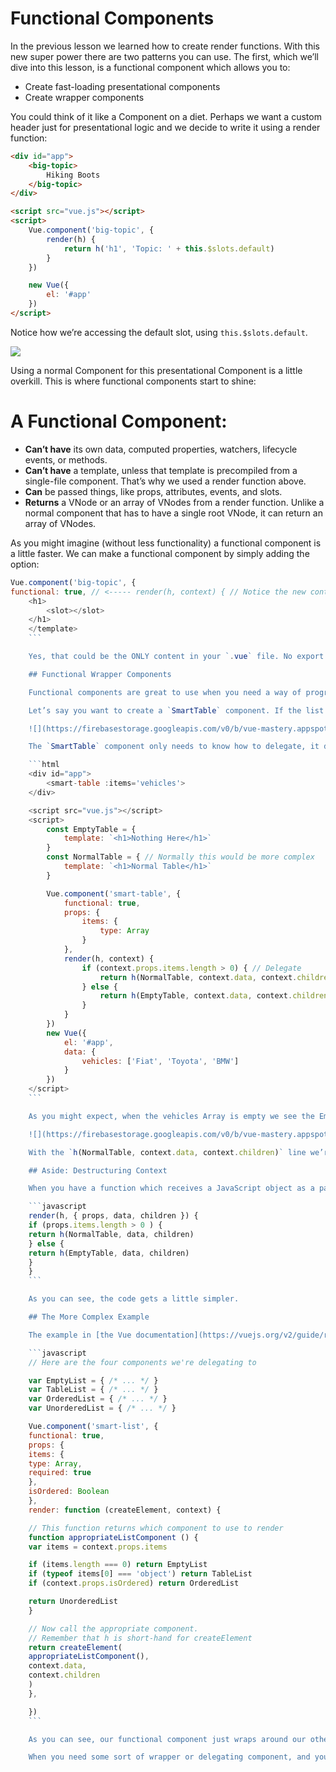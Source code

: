 # Functional Components

In the previous lesson we learned how to create render functions. With this new super power there are two patterns you can use. The first, which we’ll dive into this lesson, is a functional component which allows you to:

* Create fast-loading presentational components
* Create wrapper components

You could think of it like a Component on a diet. Perhaps we want a custom header just for presentational logic and we decide to write it using a render function:

```html
<div id="app">
    <big-topic>
        Hiking Boots
    </big-topic>
</div>

<script src="vue.js"></script>
<script>
    Vue.component('big-topic', {
        render(h) {
            return h('h1', 'Topic: ' + this.$slots.default)
        }
    })

    new Vue({
        el: '#app'
    })
</script>
```

Notice how we’re accessing the default slot, using `this.$slots.default`.

![](https://firebasestorage.googleapis.com/v0/b/vue-mastery.appspot.com/o/flamelink%2Fmedia%2F1578371456067_0.png?alt=media&token=6cfb60b9-fe7c-4bdb-98dd-0b69e4463753)

Using a normal Component for this presentational Component is a little overkill. This is where functional components start to shine:

# A Functional Component:

* **Can’t have** its own data, computed properties, watchers, lifecycle events, or methods.
* **Can’t have** a template, unless that template is precompiled from a single-file component. That’s why we used a render function above.
* **Can** be passed things, like props, attributes, events, and slots.
* **Returns** a VNode or an array of VNodes from a render function. Unlike a normal component that has to have a single root VNode, it can return an array of VNodes.

As you might imagine (without less functionality) a functional component is a little faster. We can make a functional component by simply adding the option:

```javascript
Vue.component('big-topic', {
functional: true, // <----- render(h, context) { // Notice the new context parameter return h('h1', context.slots().default) } }) ``` Notice how we now use the `context` parameter to access slots? This `context` argument is how we get access to to things like props, children, data, parent, listeners, and slots inside a functional component since we no longer can use `this`. The official Vue documentation [goes into more detail](https://vuejs.org/v2/guide/render-function.html#Functional-Components). If we’re using Vue’s single file components we can declare a functional components at the template level. Here is the above example as a single file component: ```html <template functional>
    <h1>
        <slot></slot>
    </h1>
    </template>
    ```

    Yes, that could be the ONLY content in your `.vue` file. No export default, no props, no data, no methods, and it will just render out the template. This is great for **presentational templates**.

    ## Functional Wrapper Components

    Functional components are great to use when you need a way of programmatically delegating to a specific component. The Vue.js documentation has a great example I’d like to walk you through, simplified first.

    Let’s say you want to create a `SmartTable` component. If the list passed in is Empty render using one component, but if it’s not Empty use another component.

    ![](https://firebasestorage.googleapis.com/v0/b/vue-mastery.appspot.com/o/flamelink%2Fmedia%2F1578371456068_1.jpg?alt=media&token=97482fdd-22ec-4c1b-8e52-d6e28cd7dadf)

    The `SmartTable` component only needs to know how to delegate, it doesn’t have to be very smart, so it’s going to be a functional component.

    ```html
    <div id="app">
        <smart-table :items='vehicles'>
    </div>

    <script src="vue.js"></script>
    <script>
        const EmptyTable = {
            template: `<h1>Nothing Here</h1>`
        }
        const NormalTable = { // Normally this would be more complex
            template: `<h1>Normal Table</h1>`
        }

        Vue.component('smart-table', {
            functional: true,
            props: {
                items: {
                    type: Array
                }
            },
            render(h, context) {
                if (context.props.items.length > 0) { // Delegate 
                    return h(NormalTable, context.data, context.children)
                } else {
                    return h(EmptyTable, context.data, context.children)
                }
            }
        })
        new Vue({
            el: '#app',
            data: {
                vehicles: ['Fiat', 'Toyota', 'BMW']
            }
        })
    </script>
    ```

    As you might expect, when the vehicles Array is empty we see the EmptyTable, and when it has one or more item it displays the Normal Table:

    ![](https://firebasestorage.googleapis.com/v0/b/vue-mastery.appspot.com/o/flamelink%2Fmedia%2F1578371308347_2.png?alt=media&token=28d7a0f7-4a6a-4f04-84cf-a60947ff4188)

    With the `h(NormalTable, context.data, context.children)` line we’re rendering the component and passing through all our data which includes attributes, event listeners, and props so Normal table will have access to them.

    ## Aside: Destructuring Context

    When you have a function which receives a JavaScript object as a parameter you can use ES6 destructuring to split it out into variables. It’s not uncommon to see people do this with the context object like so:

    ```javascript
    render(h, { props, data, children }) {
    if (props.items.length > 0 ) {
    return h(NormalTable, data, children)
    } else {
    return h(EmptyTable, data, children)
    }
    }
    ```

    As you can see, the code gets a little simpler.

    ## The More Complex Example

    The example in [the Vue documentation](https://vuejs.org/v2/guide/render-function.html#Functional-Components) is a more complex version of what we have above. Instead of having just two different components to render our list, we have four in our smart-table. Take a read:

    ```javascript
    // Here are the four components we're delegating to

    var EmptyList = { /* ... */ }
    var TableList = { /* ... */ }
    var OrderedList = { /* ... */ }
    var UnorderedList = { /* ... */ }

    Vue.component('smart-list', {
    functional: true,
    props: {
    items: {
    type: Array,
    required: true
    },
    isOrdered: Boolean
    },
    render: function (createElement, context) {

    // This function returns which component to use to render
    function appropriateListComponent () {
    var items = context.props.items

    if (items.length === 0) return EmptyList
    if (typeof items[0] === 'object') return TableList
    if (context.props.isOrdered) return OrderedList

    return UnorderedList
    }

    // Now call the appropriate component.
    // Remember that h is short-hand for createElement
    return createElement(
    appropriateListComponent(),
    context.data,
    context.children
    )
    },

    })
    ```

    As you can see, our functional component just wraps around our other four components.

    When you need some sort of wrapper or delegating component, and you care about speed, a functional component might be the best way to go. In our next lesson, we’ll dive back into the Vue.js source to figure out more internals of the rendering and mounting process.